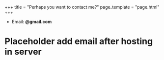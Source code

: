 +++
title = "Perhaps you want to contact me?"
page_template = "page.html"
+++


- Email: **@gmail.com**

# Placeholder add email after hosting in server
